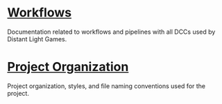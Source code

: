 # [Workflows](https://github.com/distantlightgames/DLG-Tools/blob/main/.docs/en/workflows/workflows.md)
Documentation related to workflows and pipelines with all DCCs used by Distant Light Games.

# [Project Organization](https://github.com/distantlightgames/DLG-Tools/blob/main/.docs/en/organization/organization.md)
Project organization, styles, and file naming conventions used for the project.
